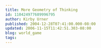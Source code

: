 ```yaml
---
title: More Geometry of Thinking
id: 110424977689996795
author: Kirby Urner
published: 2004-12-28T07:41:00.000-08:00
updated: 2006-11-15T11:42:51.303-08:00
blog: world_game
tags: 
---
```


